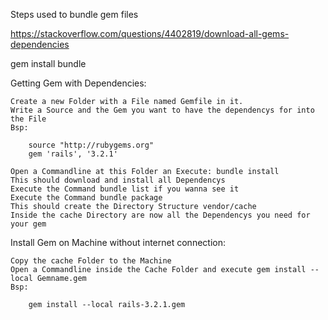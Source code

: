 Steps used to bundle gem files

https://stackoverflow.com/questions/4402819/download-all-gems-dependencies

gem install bundle

Getting Gem with Dependencies:

    Create a new Folder with a File named Gemfile in it.
    Write a Source and the Gem you want to have the dependencys for into the File
    Bsp:

        source "http://rubygems.org"
        gem 'rails', '3.2.1'

    Open a Commandline at this Folder an Execute: bundle install
    This should download and install all Dependencys
    Execute the Command bundle list if you wanna see it
    Execute the Command bundle package
    This should create the Directory Structure vendor/cache
    Inside the cache Directory are now all the Dependencys you need for your gem

Install Gem on Machine without internet connection:

    Copy the cache Folder to the Machine
    Open a Commandline inside the Cache Folder and execute gem install --local Gemname.gem
    Bsp:

        gem install --local rails-3.2.1.gem


